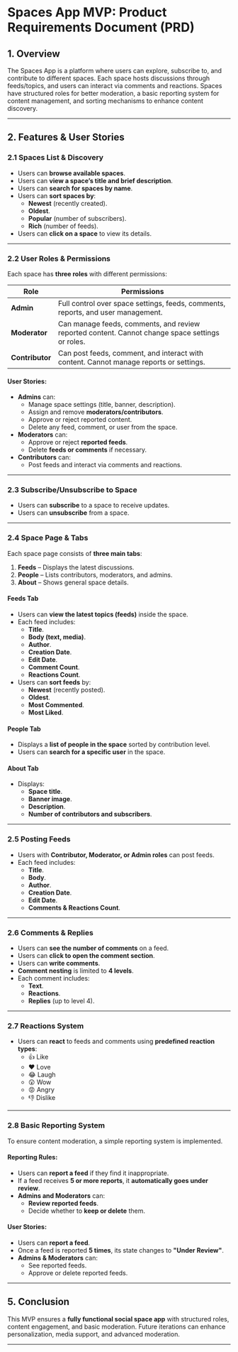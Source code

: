 # **Spaces App MVP: Product Requirements Document (PRD)**

## **1. Overview**
The Spaces App is a platform where users can explore, subscribe to, and contribute to different spaces. Each space hosts discussions through feeds/topics, and users can interact via comments and reactions. Spaces have structured roles for better moderation, a basic reporting system for content management, and sorting mechanisms to enhance content discovery.

---

## **2. Features & User Stories**

### **2.1 Spaces List & Discovery**
- Users can **browse available spaces**.
- Users can **view a space’s title and brief description**.
- Users can **search for spaces by name**.
- Users can **sort spaces by**:
  - **Newest** (recently created).
  - **Oldest**.
  - **Popular** (number of subscribers).
  - **Rich** (number of feeds).
- Users can **click on a space** to view its details.

---

### **2.2 User Roles & Permissions**
Each space has **three roles** with different permissions:

| **Role**       | **Permissions** |
|---------------|----------------|
| **Admin**     | Full control over space settings, feeds, comments, reports, and user management. |
| **Moderator** | Can manage feeds, comments, and review reported content. Cannot change space settings or roles. |
| **Contributor** | Can post feeds, comment, and interact with content. Cannot manage reports or settings. |

#### **User Stories:**
- **Admins** can:
  - Manage space settings (title, banner, description).
  - Assign and remove **moderators/contributors**.
  - Approve or reject reported content.
  - Delete any feed, comment, or user from the space.
- **Moderators** can:
  - Approve or reject **reported feeds**.
  - Delete **feeds or comments** if necessary.
- **Contributors** can:
  - Post feeds and interact via comments and reactions.

---

### **2.3 Subscribe/Unsubscribe to Space**
- Users can **subscribe** to a space to receive updates.
- Users can **unsubscribe** from a space.

---

### **2.4 Space Page & Tabs**
Each space page consists of **three main tabs**:
1. **Feeds** – Displays the latest discussions.
2. **People** – Lists contributors, moderators, and admins.
3. **About** – Shows general space details.

#### **Feeds Tab**
- Users can **view the latest topics (feeds)** inside the space.
- Each feed includes:
  - **Title**.
  - **Body (text, media)**.
  - **Author**.
  - **Creation Date**.
  - **Edit Date**.
  - **Comment Count**.
  - **Reactions Count**.
- Users can **sort feeds** by:
  - **Newest** (recently posted).
  - **Oldest**.
  - **Most Commented**.
  - **Most Liked**.

#### **People Tab**
- Displays a **list of people in the space** sorted by contribution level.
- Users can **search for a specific user** in the space.

#### **About Tab**
- Displays:
  - **Space title**.
  - **Banner image**.
  - **Description**.
  - **Number of contributors and subscribers**.

---

### **2.5 Posting Feeds**
- Users with **Contributor, Moderator, or Admin roles** can post feeds.
- Each feed includes:
  - **Title**.
  - **Body**.
  - **Author**.
  - **Creation Date**.
  - **Edit Date**.
  - **Comments & Reactions Count**.

---

### **2.6 Comments & Replies**
- Users can **see the number of comments** on a feed.
- Users can **click to open the comment section**.
- Users can **write comments**.
- **Comment nesting** is limited to **4 levels**.
- Each comment includes:
  - **Text**.
  - **Reactions**.
  - **Replies** (up to level 4).

---

### **2.7 Reactions System**
- Users can **react** to feeds and comments using **predefined reaction types**:
  - 👍 Like
  - ❤️ Love
  - 😂 Laugh
  - 😲 Wow
  - 😡 Angry
  - 👎 Dislike

---

### **2.8 Basic Reporting System**
To ensure content moderation, a simple reporting system is implemented.

#### **Reporting Rules:**
- Users can **report a feed** if they find it inappropriate.
- If a feed receives **5 or more reports**, it **automatically goes under review**.
- **Admins and Moderators** can:
  - **Review reported feeds**.
  - Decide whether to **keep or delete** them.

#### **User Stories:**
- Users can **report a feed**.
- Once a feed is reported **5 times**, its state changes to **"Under Review"**.
- **Admins & Moderators** can:
  - See reported feeds.
  - Approve or delete reported feeds.

---

## **5. Conclusion**
This MVP ensures a **fully functional social space app** with structured roles, content engagement, and basic moderation. Future iterations can enhance personalization, media support, and advanced moderation.

---